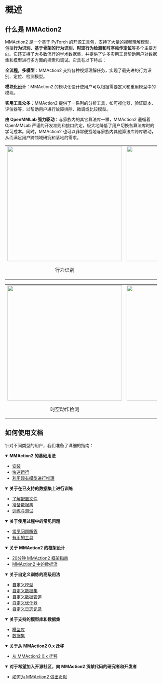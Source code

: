 # 概述

## 什么是 MMAction2

MMAction2 是一个基于 PyTorch 的开源工具包，支持了大量的视频理解模型，包括**行为识别、基于骨架的行为识别、时空行为检测和时序动作定位**等多个主要方向。它还支持了大多数流行的学术数据集，并提供了许多实用工具帮助用户对数据集和模型进行多方面的探索和调试。它具有以下特点：

**全流程，多模型**：MMAction2 支持各种视频理解任务，实现了最先进的行为识别、定位、检测模型。

**模块化设计**：MMAction2 的模块化设计使用户可以根据需要定义和重用模型中的模块。

**实用工具众多**：MMAction2 提供了一系列的分析工具，如可视化器、验证脚本、评估器等，以帮助用户进行故障排除、微调或比较模型。

**由 OpenMMLab 强力驱动**：与家族内的其它算法库一样，MMAction2 遵循着 OpenMMLab 严谨的开发准则和接口约定，极大地降低了用户切换各算法库时的学习成本。同时，MMAction2 也可以非常便捷地与家族内其他算法库跨库联动，从而满足用户跨领域研究和落地的需求。

<table><tr>
  <td><img src="https://github.com/open-mmlab/mmaction2/raw/main/resources/mmaction2_overview.gif" width="380px">
    <p style="text-align: center;">行为识别</p></td>
  <td><img src="https://user-images.githubusercontent.com/34324155/123989146-2ecae680-d9fb-11eb-916b-b9db5563a9e5.gif" width="380px"><br>
    <p style="text-align: center;">基于骨架的行为识别</p></td>
</table></tr>
<table><tr>
  <td><img src="https://user-images.githubusercontent.com/30782254/155710881-bb26863e-fcb4-458e-b0c4-33cd79f96901.gif" width="380px">
    <p style="text-align: center;">时空动作检测</p></td>
  <td><img src="https://github.com/open-mmlab/mmaction2/raw/main/resources/spatio-temporal-det.gif" width="380px"><br>
    <p style="text-align: center;">时空动作检测</p></td>
</table></tr>

## 如何使用文档

针对不同类型的用户，我们准备了详细的指南：

<details open>
<summary><b> MMAction2 的基础用法</b></summary>

- [安装](installation.md)
- [快速运行](quick_run.md)
- [利用现有模型进行推理](../user_guides/inference.md)

</details>

<details open>
<summary><b>关于在已支持的数据集上进行训练</b></summary>

- [了解配置文件](../user_guides/config.md)
- [准备数据集](../user_guides/prepare_dataset.md)
- [训练与测试](../user_guides/train_test.md)

</details>

<details open>
<summary><b>关于使用过程中的常见问题</b></summary>

- [常见问题解答](faq.md)
- [有用的工具](../useful_tools.md)

</details>

<details open>
<summary><b>关于 MMAction2 的框架设计</b></summary>

- [20分钟 MMAction2 框架指南](guide_to_framework.md)
- [MMAction2 中的数据流](../advanced_guides/dataflow.md)

</details>

<details open>
<summary><b>关于自定义训练的高级用法</b></summary>

- [自定义模型](../advanced_guides/customize_models.md)
- [自定义数据集](../advanced_guides/customize_dataset.md)
- [自定义数据管道](../advanced_guides/customize_pipeline.md)
- [自定义优化器](../advanced_guides/customize_optimizer.md)
- [自定义日志记录](../advanced_guides/customize_logging.md)

</details>

<details open>
<summary><b>关于支持的模型库和数据集</b></summary>

- [模型库](../modelzoo_statistics.md)
- [数据集](../datasetzoo_statistics.md)

</details>

<details open>
<summary><b>关于从 MMAction2 0.x 迁移</b></summary>

- [从 MMAction2 0.x 迁移](../migration.md)

</details>

<details open>
<summary><b>对于希望加入开源社区，向 MMAction2 贡献代码的研究者和开发者</b></summary>

- [如何为 MMAction2 做出贡献](contribution_guide.md)

</details>

